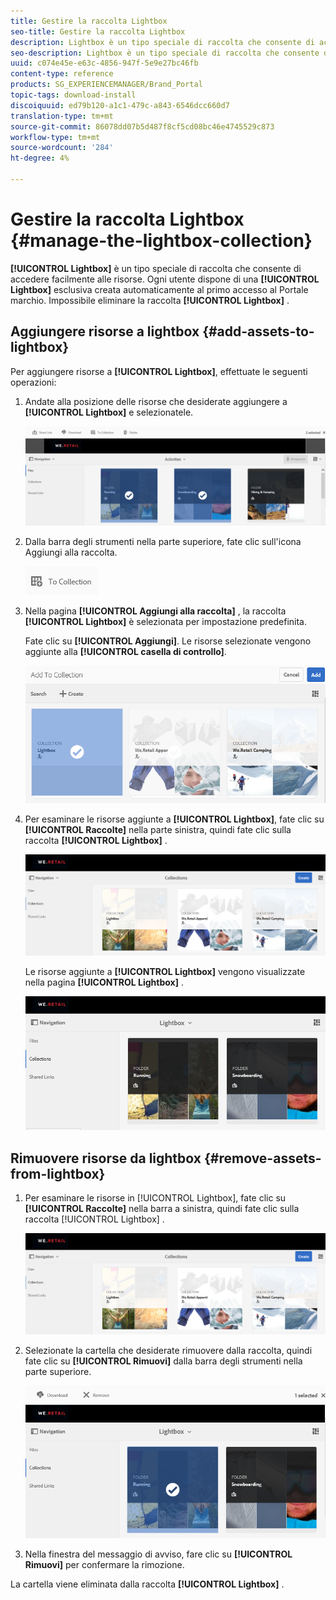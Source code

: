 ```yaml
---
title: Gestire la raccolta Lightbox
seo-title: Gestire la raccolta Lightbox
description: Lightbox è un tipo speciale di raccolta che consente di accedere facilmente alle risorse. Ogni utente dispone di una lightbox esclusiva che viene creata automaticamente al primo accesso al Portale marchio. Impossibile eliminare la raccolta Lightbox.
seo-description: Lightbox è un tipo speciale di raccolta che consente di accedere facilmente alle risorse. Ogni utente dispone di una lightbox esclusiva che viene creata automaticamente al primo accesso al Portale marchio. Impossibile eliminare la raccolta Lightbox.
uuid: c074e45e-e63c-4856-947f-5e9e27bc46fb
content-type: reference
products: SG_EXPERIENCEMANAGER/Brand_Portal
topic-tags: download-install
discoiquuid: ed79b120-a1c1-479c-a843-6546dcc660d7
translation-type: tm+mt
source-git-commit: 86078dd07b5d487f8cf5cd08bc46e4745529c873
workflow-type: tm+mt
source-wordcount: '284'
ht-degree: 4%

---
```



# Gestire la raccolta Lightbox {#manage-the-lightbox-collection}

**[!UICONTROL Lightbox]** è un tipo speciale di raccolta che consente di accedere facilmente alle risorse. Ogni utente dispone di una **[!UICONTROL Lightbox]** esclusiva creata automaticamente al primo accesso al Portale marchio. Impossibile eliminare la raccolta **[!UICONTROL Lightbox]** .

## Aggiungere risorse a lightbox {#add-assets-to-lightbox}

Per aggiungere risorse a **[!UICONTROL Lightbox]**, effettuate le seguenti operazioni:

1. Andate alla posizione delle risorse che desiderate aggiungere a **[!UICONTROL Lightbox]** e selezionatele.

   ![](assets/link_sharing_assetselection.png)

1. Dalla barra degli strumenti nella parte superiore, fate clic sull&#39;icona Aggiungi alla raccolta.

   ![](assets/add_to_collection.png)

1. Nella pagina **[!UICONTROL Aggiungi alla raccolta]** , la raccolta **[!UICONTROL Lightbox]** è selezionata per impostazione predefinita.

   Fate clic su **[!UICONTROL Aggiungi]**. Le risorse selezionate vengono aggiunte alla **[!UICONTROL casella di controllo]**.

   ![](assets/add_to_collectionlightbox.png)

1. Per esaminare le risorse aggiunte a **[!UICONTROL Lightbox]**, fate clic su **[!UICONTROL Raccolte]** nella parte sinistra, quindi fate clic sulla raccolta **[!UICONTROL Lightbox]** .

   ![](assets/collections_lightbox.png)

   Le risorse aggiunte a **[!UICONTROL Lightbox]** vengono visualizzate nella pagina **[!UICONTROL Lightbox]** .

   ![](assets/added_to_collectionlightbox.png)

## Rimuovere risorse da lightbox {#remove-assets-from-lightbox}

1. Per esaminare le risorse in [!UICONTROL Lightbox], fate clic su **[!UICONTROL Raccolte]** nella barra a sinistra, quindi fate clic sulla raccolta [!UICONTROL Lightbox] .

   ![](assets/collections_lightbox-1.png)

1. Selezionate la cartella che desiderate rimuovere dalla raccolta, quindi fate clic su **[!UICONTROL Rimuovi]** dalla barra degli strumenti nella parte superiore.

   ![](assets/collections_lightboxdelete.png)

1. Nella finestra del messaggio di avviso, fare clic su **[!UICONTROL Rimuovi]** per confermare la rimozione.

La cartella viene eliminata dalla raccolta **[!UICONTROL Lightbox]** .

